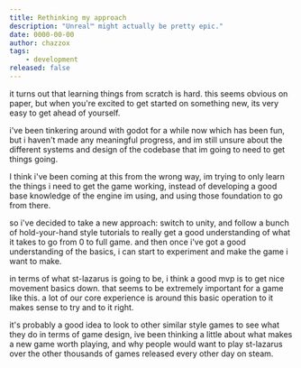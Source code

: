 ```yaml
---
title: Rethinking my approach
description: "Unreal™ might actually be pretty epic."
date: 0000-00-00
author: chazzox
tags:
    - development
released: false
---
```


it turns out that learning things from scratch is hard. this seems obvious on paper,
but when you're excited to get started on something new, its very easy to get ahead
of yourself.

i've been tinkering around with godot for a while now which has been fun, but i
haven't made any meaningful progress, and im still unsure about the different systems
and design of the codebase that im going to need to get things going.

I think i've been coming at this from the wrong way, im trying to only learn the
things i need to get the game working, instead of developing a good base knowledge of
the engine im using, and using those foundation to go from there.

so i've decided to take a new approach: switch to unity, and follow a bunch of
hold-your-hand style tutorials to really get a good understanding of what it takes to
go from 0 to full game. and then once i've got a good understanding of the basics, i
can start to experiment and make the game i want to make.

in terms of what st-lazarus is going to be, i think a good mvp is to get nice
movement basics down. that seems to be extremely important for a game like this. a
lot of our core experience is around this basic operation to it makes sense to try
and to it right.

it's probably a good idea to look to other similar style games to see what they do in
terms of game design, ive been thinking a little about what makes a new game worth
playing, and why people would want to play st-lazarus over the other thousands of
games released every other day on steam.
